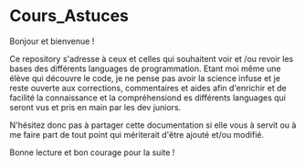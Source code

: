 # Cours_Astuces

Bonjour et bienvenue !

 Ce repository s'adresse  à ceux et celles qui souhaitent voir  et /ou revoir les bases des différents languages de programmation.  Etant moi même une élève qui découvre le code, je ne pense pas avoir la science infuse et je reste ouverte aux corrections, commentaires et aides afin d'enrichir et de facilité la connaissance et la compréhensiond es différents languages qui seront vus et pris en main par les dev juniors.

 N'hésitez donc pas à partager cette documentation si elle vous à servit ou à me faire part de tout point qui mériterait d'être ajouté et/ou modifié.

 Bonne lecture et bon courage pour la suite !
